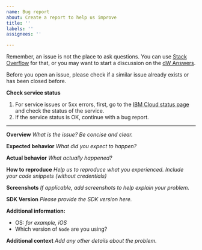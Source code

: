 ```yaml
---
name: Bug report
about: Create a report to help us improve
title: ''
labels: ''
assignees: ''

---
```


Remember, an issue is not the place to ask questions. You can use [Stack Overflow](http://stackoverflow.com/questions/tagged/ibm-watson) for that, or you may want to start a discussion on the [dW Answers](https://developer.ibm.com/answers/questions/ask/?topics=watson).

 Before you open an issue, please check if a similar issue already exists or has been closed before.

**Check service status**

1.  For service issues or 5xx errors, first, go to the [IBM Cloud status page](https://cloud.ibm.com/status?component=compare-comply%2Cdiscovery%2Cconversation%2Cwatson-vision-combined%2Cnatural-language-understanding%2Cnatural-language-classifier%2Clanguage-translator%2Cpersonality-insights%2Cspeech-to-text%2Ctext-to-speech%2Ctone-analyzer&selected=status) and check the status of the service.
1.  If the service status is OK, continue with a bug report.

---

**Overview**
_What is the issue? Be concise and clear._

**Expected behavior**
_What did you expect to happen?_

**Actual behavior**
_What actually happened?_

**How to reproduce**
_Help us to reproduce what you experienced. Include your code snippets (without credentials)_

**Screenshots**
_If applicable, add screenshots to help explain your problem._

**SDK Version**
_Please provide the SDK version here._

**Additional information:**
- OS: _for example, iOS_
- Which version of `Node` are you using?

**Additional context**
_Add any other details about the problem._
